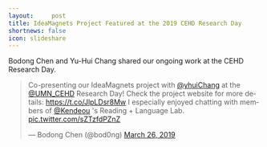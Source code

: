```yaml
---
layout:     post
title: IdeaMagnets Project Featured at the 2019 CEHD Research Day
shortnews: false
icon: slideshare
---
```


Bodong Chen and Yu-Hui Chang shared our ongoing work at the CEHD Research Day. 

<blockquote class="twitter-tweet" data-lang="en"><p lang="en" dir="ltr">Co-presenting our IdeaMagnets project with <a href="https://twitter.com/yhuiChang?ref_src=twsrc%5Etfw">@yhuiChang</a> at the <a href="https://twitter.com/UMN_CEHD?ref_src=twsrc%5Etfw">@UMN_CEHD</a> Research Day! Check the project website for more details: <a href="https://t.co/JlpLDsr8Mw">https://t.co/JlpLDsr8Mw</a> I especially enjoyed chatting with members of <a href="https://twitter.com/Kendeou?ref_src=twsrc%5Etfw">@Kendeou</a> &#39;s Reading + Language Lab. <a href="https://t.co/sZTzfdPZnZ">pic.twitter.com/sZTzfdPZnZ</a></p>&mdash; Bodong Chen (@bod0ng) <a href="https://twitter.com/bod0ng/status/1110623691044470787?ref_src=twsrc%5Etfw">March 26, 2019</a></blockquote>
<script async src="https://platform.twitter.com/widgets.js" charset="utf-8"></script>
